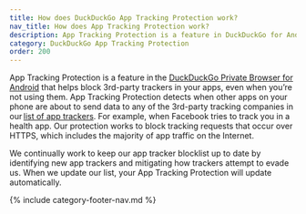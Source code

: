```yaml
---
title: How does DuckDuckGo App Tracking Protection work?
nav_title: How does App Tracking Protection work?
description: App Tracking Protection is a feature in DuckDuckGo for Android that helps block 3rd-party trackers in your apps, even when you’re not using them.
category: DuckDuckGo App Tracking Protection
order: 200
---
```


App Tracking Protection is a feature in the [DuckDuckGo Private Browser for Android](https://play.google.com/store/apps/details?id=com.duckduckgo.mobile.android) that helps block 3rd-party trackers in your apps, even when you’re not using them. App Tracking Protection detects when other apps on your phone are about to send data to any of the 3rd-party tracking companies in our [list of app trackers](https://github.com/duckduckgo/tracker-blocklists/blob/main/app/README.md). For example, when Facebook tries to track you in a health app. Our protection works to block tracking requests that occur over HTTPS, which includes the majority of app traffic on the Internet.

We continually work to keep our app tracker blocklist up to date by identifying new app trackers and mitigating how trackers attempt to evade us. When we update our list, your App Tracking Protection will update automatically.

{% include category-footer-nav.md %}
